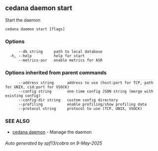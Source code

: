 ## cedana daemon start

Start the daemon

```
cedana daemon start [flags]
```

### Options

```
      --db string     path to local database
  -h, --help          help for start
      --metrics-asr   enable metrics for ASR
```

### Options inherited from parent commands

```
      --address string      address to use (host:port for TCP, path for UNIX, cid:port for VSOCK)
      --config string       one-time config JSON string (merge with existing config)
      --config-dir string   custom config directory
      --profiling           enable profiling/show profiling data
      --protocol string     protocol to use (TCP, UNIX, VSOCK)
```

### SEE ALSO

* [cedana daemon](cedana_daemon.md)	 - Manage the daemon

###### Auto generated by spf13/cobra on 9-May-2025
